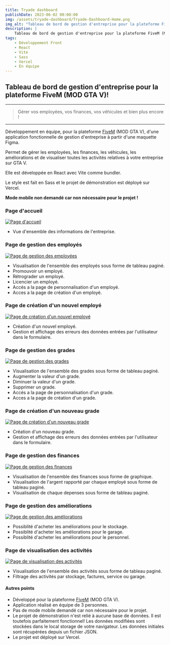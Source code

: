 ```yaml
---
title: Tryade dashboard
publishDate: 2023-06-02 00:00:00
img: /assets/tryade-dashboard/Tryade-Dashboard-Home.png
img_alt: "Tableau de bord de gestion d'entreprise pour la plateforme FiveM, interface moderne et fonctionnelle"
description: |
    Tableau de bord de gestion d'entreprise pour la plateforme FiveM (MOD GTA V)!
tags:
    - Développement Front
    - React
    - Vite
    - Sass
    - Vercel
    - En équipe
---
```


## Tableau de bord de gestion d'entreprise pour la plateforme FiveM (MOD GTA V)!

---

> Gérer vos employées, vos finances, vos véhicules et bien plus encore !

---

<p>Développement en équipe, pour la plateforme <a href="https://fivem.net/" target="_blank">FiveM</a> (MOD GTA V), d'une application fonctionnelle de gestion d'entreprise à partir d'une maquette Figma.</p>
<p>Permet de gérer les employées, les finances, les véhicules, les améliorations et de visualiser toutes les activités relatives à votre entreprise sur GTA V.</p>
<p>Elle est développée en React avec Vite comme bundler.</p>
<p>Le style est fait en Sass et le projet de démonstration est déployé sur Vercel.</p>
<p
style="color: var(--accent-dark) ; font-weight: bold;"
>Mode mobile non demandé car non nécessaire pour le projet !</p>

### Page d'accueil

<a href="https://triade-dashboard.vercel.app" target="\_blank">
  <img src="/assets/tryade-dashboard/Tryade-Dashboard-Home.png" alt="Page d'accueil"/>
</a>

-   Vue d'ensemble des informations de l'entreprise.

### Page de gestion des employés

<a href="https://triade-dashboard.vercel.app/employees" target="\_blank">
  <img src="/assets/tryade-dashboard/Tryade-Dashboard-Employees.png" alt="Page de gestion des employées"/>
</a>

-   Visualisation de l'ensemble des employés sous forme de tableau paginé.
-   Promouvoir un employé.
-   Rétrograder un employé.
-   Licencier un employé.
-   Accés a la page de personnalisation d'un employé.
-   Acces a la page de création d'un employé.

### Page de création d'un nouvel employé

<a href="https://triade-dashboard.vercel.app/employees/employee/add" target="\_blank">
  <img src="/assets/tryade-dashboard/Tryade-Dashboard-Add-Employees.png" alt="Page de création d'un nouvel employé"/>
</a>

-   Création d'un nouvel employé.
-   Gestion et affichage des erreurs des données entrées par l'utilisateur dans le formulaire.

### Page de gestion des grades

<a href="https://triade-dashboard.vercel.app/ranks" target="\_blank">
  <img src="/assets/tryade-dashboard/Tryade-Dashboard-Ranks.png" alt="Page de gestion des grades"/>
</a>

-   Visualisation de l'ensemble des grades sous forme de tableau paginé.
-   Augmenter la valeur d'un grade.
-   Diminuer la valeur d'un grade.
-   Supprimer un grade.
-   Accés a la page de personnalisation d'un grade.
-   Acces a la page de création d'un grade.

### Page de création d'un nouveau grade

<a href="https://triade-dashboard.vercel.app/ranks/rank/add" target="\_blank">
  <img src="/assets/tryade-dashboard/Tryade-Dashboard-Add-Ranks.png" alt="Page de création d'un nouveau grade"/>
</a>

-   Création d'un nouveau grade.
-   Gestion et affichage des erreurs des données entrées par l'utilisateur dans le formulaire.

### Page de gestion des finances

<a href="https://triade-dashboard.vercel.app/finance" target="\_blank">
  <img src="/assets/tryade-dashboard/Tryade-Dashboard-Finance.png" alt="Page de gestion des finances"/>
</a>

-   Visualisation de l'ensemble des finances sous forme de graphique.
-   Visualisation de l'argent rapporté par chaque employé sous forme de tableau paginé.
-   Visualisation de chaque depenses sous forme de tableau paginé.

### Page de gestion des améliorations

<a href="https://triade-dashboard.vercel.app/improvements" target="\_blank">
  <img src="/assets/tryade-dashboard/Tryade-Dashboard-Improvement.png" alt="Page de gestion des améliorations"/>
</a>

-   Possiblité d'acheter les améliorations pour le stockage.
-   Possiblité d'acheter les améliorations pour le garage.
-   Possiblité d'acheter les améliorations pour le personnel.

### Page de visualisation des activités

<a href="https://triade-dashboard.vercel.app/activities" target="\_blank">
  <img src="/assets/tryade-dashboard/Tryade-Dashboard-Activity.png" alt="Page de visualisation des activités"/>
</a>

-   Visualisation de l'ensemble des activités sous forme de tableau paginé.
-   Filtrage des activités par stockage, factures, service ou garage.

#### Autres points

-   Développé pour la plateforme <a href="https://fivem.net/" target="_blank">FiveM</a> (MOD GTA V).
-   Application réalisé en équipe de 3 personnes.
-   Pas de mode mobile demandé car non nécessaire pour le projet.
-   Le projet de démonstration n'est relié à aucune base de données. Il est toutefois parfaitement fonctionnel!
    Les données modifiées sont stockées dans le local storage de votre navigateur. Les données initiales sont récupérées depuis un fichier JSON.
-   Le projet est déployé sur Vercel.
